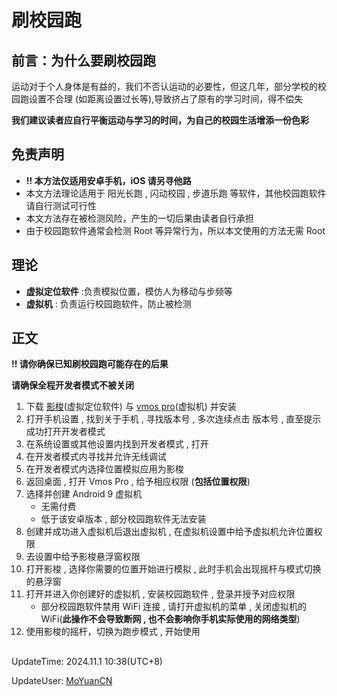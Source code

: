 # **刷校园跑**

## 前言：为什么要刷校园跑

运动对于个人身体是有益的，我们不否认运动的必要性，但这几年，部分学校的校园跑设置不合理 (如距离设置过长等),导致挤占了原有的学习时间，得不偿失

**我们建议读者应自行平衡运动与学习的时间，为自己的校园生活增添一份色彩**

## 免责声明

- **!! 本方法仅适用安卓手机，iOS 请另寻他路**
- 本文方法理论适用于 阳光长跑 , 闪动校园 , 步道乐跑 等软件，其他校园跑软件请自行测试可行性
- 本文方法存在被检测风险，产生的一切后果由读者自行承担
- 由于校园跑软件通常会检测 Root 等异常行为，所以本文使用的方法无需 Root

## 理论

- **虚拟定位软件** :负责模拟位置，模仿人为移动与步频等
- **虚拟机** : 负责运行校园跑软件，防止被检测

## 正文

**!! 请你确保已知刷校园跑可能存在的后果**

**请确保全程开发者模式不被关闭**

1. 下载 [影梭](https://github.com/ZCShou/GoGoGo)(虚拟定位软件) 与 [vmos pro](https://www.vmos.cn/product_center_vmospro.htm)(虚拟机) 并安装
2. 打开手机设置 , 找到关于手机 , 寻找版本号 , 多次连续点击 版本号 , 直至提示成功打开开发者模式
3. 在系统设置或其他设置内找到开发者模式 , 打开
4. 在开发者模式内寻找并允许无线调试
5. 在开发者模式内选择位置模拟应用为影梭
6. 返回桌面 , 打开 Vmos Pro , 给予相应权限 (**包括位置权限**)
7. 选择并创建 Android 9 虚拟机
   - 无需付费
   - 低于该安卓版本 , 部分校园跑软件无法安装
8. 创建并成功进入虚拟机后退出虚拟机 , 在虚拟机设置中给予虚拟机允许位置权限
9. 去设置中给予影梭悬浮窗权限
10. 打开影梭 , 选择你需要的位置开始进行模拟 , 此时手机会出现摇杆与模式切换的悬浮窗
11. 打开并进入你创建好的虚拟机 , 安装校园跑软件 , 登录并授予对应权限
    - 部分校园跑软件禁用 WiFi 连接 , 请打开虚拟机的菜单 , 关闭虚拟机的 WiFi(**此操作不会导致断网 , 也不会影响你手机实际使用的网络类型**)
12. 使用影梭的摇杆，切换为跑步模式 , 开始使用

##

UpdateTime: 2024.11.1 10:38(UTC+8)

UpdateUser: [MoYuanCN](https://github.com/MoYuanCN)
